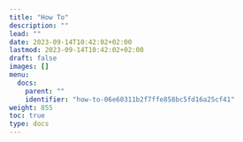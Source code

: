 ```yaml
---
title: "How To"
description: ""
lead: ""
date: 2023-09-14T10:42:02+02:00
lastmod: 2023-09-14T10:42:02+02:00
draft: false
images: []
menu:
  docs:
    parent: ""
    identifier: "how-to-06e60311b2f7ffe858bc5fd16a25cf41"
weight: 855
toc: true
type: docs
---
```

